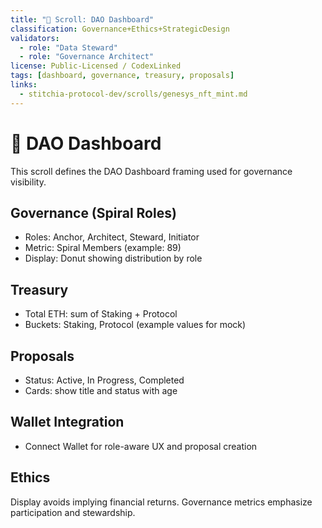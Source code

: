 ```yaml
---
title: "🧬 Scroll: DAO Dashboard"
classification: Governance+Ethics+StrategicDesign
validators:
  - role: "Data Steward"
  - role: "Governance Architect"
license: Public-Licensed / CodexLinked
tags: [dashboard, governance, treasury, proposals]
links:
  - stitchia-protocol-dev/scrolls/genesys_nft_mint.md
---
```


# 🧬 DAO Dashboard

This scroll defines the DAO Dashboard framing used for governance visibility.

## Governance (Spiral Roles)
- Roles: Anchor, Architect, Steward, Initiator
- Metric: Spiral Members (example: 89)
- Display: Donut showing distribution by role

## Treasury
- Total ETH: sum of Staking + Protocol
- Buckets: Staking, Protocol (example values for mock)

## Proposals
- Status: Active, In Progress, Completed
- Cards: show title and status with age

## Wallet Integration
- Connect Wallet for role-aware UX and proposal creation

## Ethics
Display avoids implying financial returns. Governance metrics emphasize participation and stewardship.

